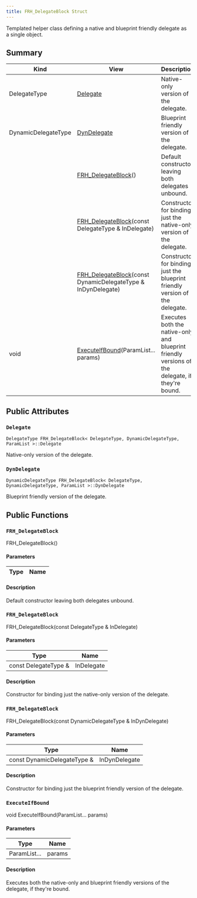 ```yaml
---
title: FRH_DelegateBlock Struct
---
```

Templated helper class defining a native and blueprint friendly delegate as a single object.

## Summary
| Kind | View | Description |
|------|------|-------------|
|DelegateType|[Delegate](/unreal-plugins/all/structfrh__delegateblock/#structFRH__DelegateBlock_1ade37e773fba5432b7829f972421a0cae)|Native-only version of the delegate.|
|DynamicDelegateType|[DynDelegate](/unreal-plugins/all/structfrh__delegateblock/#structFRH__DelegateBlock_1aff13841baef762eb21d87b0119a22ebc)|Blueprint friendly version of the delegate.|
||[FRH_DelegateBlock](/unreal-plugins/all/structfrh__delegateblock/#structFRH__DelegateBlock_1a9cc53216276cfd3e6ec1aa0addae1638)()|Default constructor leaving both delegates unbound.|
||[FRH_DelegateBlock](/unreal-plugins/all/structfrh__delegateblock/#structFRH__DelegateBlock_1aedf66ff360f54e9124a5852f76d1e6b9)(const DelegateType & InDelegate)|Constructor for binding just the native-only version of the delegate.|
||[FRH_DelegateBlock](/unreal-plugins/all/structfrh__delegateblock/#structFRH__DelegateBlock_1a8ef1217b61837b2e89eafb57c477a7df)(const DynamicDelegateType & InDynDelegate)|Constructor for binding just the blueprint friendly version of the delegate.|
|void|[ExecuteIfBound](/unreal-plugins/all/structfrh__delegateblock/#structFRH__DelegateBlock_1aa9e2440fe1a84c83218ce48353ff6364)(ParamList... params)|Executes both the native-only and blueprint friendly versions of the delegate, if they're bound.|
## Public Attributes



### `Delegate` <a id="structFRH__DelegateBlock_1ade37e773fba5432b7829f972421a0cae"></a>

`DelegateType FRH_DelegateBlock< DelegateType, DynamicDelegateType, ParamList >::Delegate`

Native-only version of the delegate.




### `DynDelegate` <a id="structFRH__DelegateBlock_1aff13841baef762eb21d87b0119a22ebc"></a>

`DynamicDelegateType FRH_DelegateBlock< DelegateType, DynamicDelegateType, ParamList >::DynDelegate`

Blueprint friendly version of the delegate.





## Public Functions



### `FRH_DelegateBlock` <a id="structFRH__DelegateBlock_1a9cc53216276cfd3e6ec1aa0addae1638"></a>

 FRH_DelegateBlock()

#### Parameters

| Type | Name |
|------|------|

#### Description

Default constructor leaving both delegates unbound.




### `FRH_DelegateBlock` <a id="structFRH__DelegateBlock_1aedf66ff360f54e9124a5852f76d1e6b9"></a>

 FRH_DelegateBlock(const DelegateType & InDelegate)

#### Parameters

| Type | Name |
|------|------|
|const DelegateType &|InDelegate|

#### Description

Constructor for binding just the native-only version of the delegate.




### `FRH_DelegateBlock` <a id="structFRH__DelegateBlock_1a8ef1217b61837b2e89eafb57c477a7df"></a>

 FRH_DelegateBlock(const DynamicDelegateType & InDynDelegate)

#### Parameters

| Type | Name |
|------|------|
|const DynamicDelegateType &|InDynDelegate|

#### Description

Constructor for binding just the blueprint friendly version of the delegate.




### `ExecuteIfBound` <a id="structFRH__DelegateBlock_1aa9e2440fe1a84c83218ce48353ff6364"></a>

void ExecuteIfBound(ParamList... params)

#### Parameters

| Type | Name |
|------|------|
|ParamList...|params|

#### Description

Executes both the native-only and blueprint friendly versions of the delegate, if they're bound.





